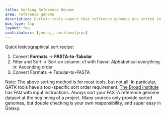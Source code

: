 ```yaml
---
title: Sorting Reference Genome
area: reference genome 
description: Certain tools expect that reference genomes are sorted in [lexicographical order](https://en.wikipedia.org/wiki/Lexicographic_order). These tools are often downstream of the initial mapping tools, which means that a large investment in a project has already been made, before a problem with sorting pops up in conclusion layer tools.
box_type: tip        
layout: faq        
contributors: [jennaj, nurzhamalyrys] 
---
```


Quick lexicographical sort recipe:
1. Convert **Formats** -> **FASTA-to-Tabular**
2. Filter and Sort -> Sort
       on column: c1 
       with flavor: Alphabetical
       everything in: Ascending order
3. Convert Formats -> Tabular-to-FASTA

Note: The above sorting method is for most tools, but not all. In particular, GATK tools have a tool-specific sort order requirement. [The Broad Institute](https://www.broadinstitute.org/) has FAQ with input instructions. 
Always sort your FASTA reference genome dataset at the beginning of a project. Many sources only provide sorted genomes, but double checking is your own responsibility, and super easy in Galaxy.
